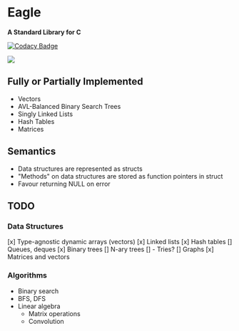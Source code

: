 # Eagle

**A Standard Library for C**

[![Codacy Badge](https://app.codacy.com/project/badge/Grade/bf8efd10c6394bdda20f9c9f6fb9a65b)](https://www.codacy.com/gh/kai-patel/eagle/dashboard?utm_source=github.com&amp;utm_medium=referral&amp;utm_content=kai-patel/eagle&amp;utm_campaign=Badge_Grade)

[![](https://tokei.rs/b1/github/kai-patel/eagle)](https://github.com/kai-patel/eagle)

## Fully or Partially Implemented

- Vectors
- AVL-Balanced Binary Search Trees
- Singly Linked Lists
- Hash Tables
- Matrices

## Semantics

- Data structures are represented as structs
- "Methods" on data structures are stored as function pointers in struct
- Favour returning NULL on error

## TODO

### Data Structures

[x] Type-agnostic dynamic arrays (vectors)
[x] Linked lists
[x] Hash tables
[] Queues, deques
[x] Binary trees
[] N-ary trees
[]   - Tries?
[] Graphs
[x] Matrices and vectors

### Algorithms

- Binary search
- BFS, DFS
- Linear algebra
    - Matrix operations
    - Convolution

